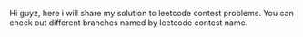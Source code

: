 Hi guyz, here i will share my solution to leetcode contest problems.
You can check out different branches named by leetcode contest name.
